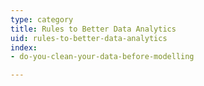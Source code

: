 ```yaml
---
type: category
title: Rules to Better Data Analytics
uid: rules-to-better-data-analytics
index:
- do-you-clean-your-data-before-modelling

---
```

​​


